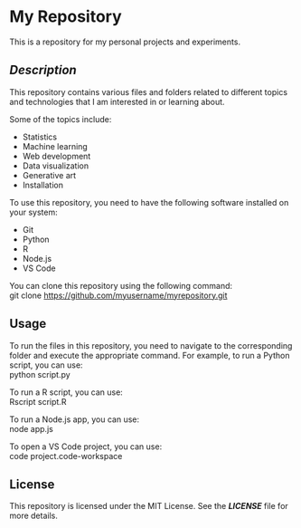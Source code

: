 # My Repository  
This is a repository for my personal projects and experiments.

## ***Description***  

This repository contains various files and folders related to different topics and technologies that I am interested in or learning about.  

Some of the topics include:  
* Statistics  
* Machine learning  
* Web development  
* Data visualization  
* Generative art  
* Installation  

To use this repository, you need to have the following software installed on your system:  
* Git  
* Python  
* R  
* Node.js  
* VS Code  

You can clone this repository using the following command:  
  git clone https://github.com/myusername/myrepository.git

## ****Usage****

To run the files in this repository, you need to navigate to the corresponding folder and execute the appropriate command. For example, to run a Python script, you can use:  
  python script.py

To run a R script, you can use:  
  Rscript script.R

To run a Node.js app, you can use:  
  node app.js

To open a VS Code project, you can use:  
  code project.code-workspace

## ****License****  
This repository is licensed under the MIT License. See the ***LICENSE*** file for more details.
